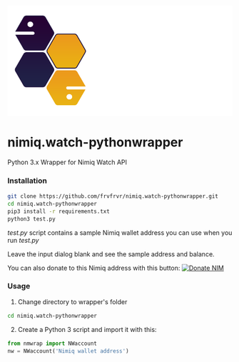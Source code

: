 ![Nimiq Watch API Python wrapper](https://github.com/frvfrvr/frvfrvr/blob/master/wrapper1.png?raw=true)

# nimiq.watch-pythonwrapper

Python 3.x Wrapper for Nimiq Watch API

### Installation

```bash
git clone https://github.com/frvfrvr/nimiq.watch-pythonwrapper.git
cd nimiq.watch-pythonwrapper
pip3 install -r requirements.txt
python3 test.py
```
*test.py* script contains a sample Nimiq wallet address you can use when you run *test.py*

Leave the input dialog blank and see the sample address and balance.


You can also donate to this Nimiq address with this button:
[![Donate NIM](https://www.nimiq.com/accept-donations/img/donationBtnImg/light-blue-small.svg)](https://wallet.nimiq.com/nimiq:NQ56H3BEFK0JXD5LMBGQ3CQR2S7E4J984BL6)

### Usage

1. Change directory to wrapper's folder

```bash
cd nimiq.watch-pythonwrapper
```
2. Create a Python 3 script and import it with this:

```python
from nmwrap import NWaccount
nw = NWaccount('Nimiq wallet address')
```
